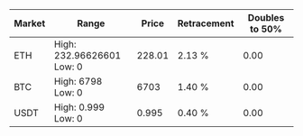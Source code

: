 | Market | Range | Price| Retracement | Doubles to 50% |
| --- | --- | --- | --- | --- |
| ETH | High: 232.96626601<br />Low: 0 | 228.01 | 2.13 % | 0.00 |
| BTC | High: 6798<br />Low: 0 | 6703 | 1.40 % | 0.00 |
| USDT | High: 0.999<br />Low: 0 | 0.995 | 0.40 % | 0.00 |
